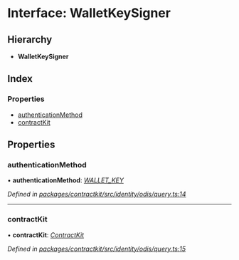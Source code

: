 # Interface: WalletKeySigner

## Hierarchy

* **WalletKeySigner**

## Index

### Properties

* [authenticationMethod](_identity_odis_query_.walletkeysigner.md#authenticationmethod)
* [contractKit](_identity_odis_query_.walletkeysigner.md#contractkit)

## Properties

###  authenticationMethod

• **authenticationMethod**: *[WALLET_KEY](../enums/_identity_odis_query_.authenticationmethod.md#wallet_key)*

*Defined in [packages/contractkit/src/identity/odis/query.ts:14](https://github.com/celo-org/celo-monorepo/blob/master/packages/contractkit/src/identity/odis/query.ts#L14)*

___

###  contractKit

• **contractKit**: *[ContractKit](../classes/_kit_.contractkit.md)*

*Defined in [packages/contractkit/src/identity/odis/query.ts:15](https://github.com/celo-org/celo-monorepo/blob/master/packages/contractkit/src/identity/odis/query.ts#L15)*
